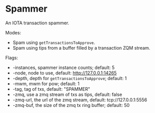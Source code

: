 # Spammer

An IOTA transaction spammer.

Modes:
* Spam using `getTransactionsToApprove`.
* Spam using tips from a buffer filled by a transaction ZQM stream.

Flags:
* -instances, spammer instance counts; default: 5
* -node, node to use, default: http://127.0.0.1:14265
* -depth, depth for `getTransactionsToApprove`; default: 1
* -mwm, mwm for pow; default: 1
* -tag, tag of txs, default: "SPAMMER"
* -zmq, use a zmq stream of txs as tips, default: false
* -zmq-url, the url of the zmq stream, default: tcp://127.0.0.1:5556
* -zmq-buf, the size of the zmq tx ring buffer; default: 50